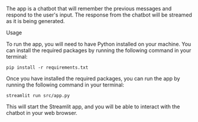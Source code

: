 The app is a chatbot that will remember the previous messages and respond to the user's input. The response from the chatbot will be streamed as it is being generated.

Usage

To run the app, you will need to have Python installed on your machine. You can install the required packages by running the following command in your terminal:

```
pip install -r requirements.txt
```

Once you have installed the required packages, you can run the app by running the following command in your terminal:

```
streamlit run src/app.py
```

This will start the Streamlit app, and you will be able to interact with the chatbot in your web browser.

